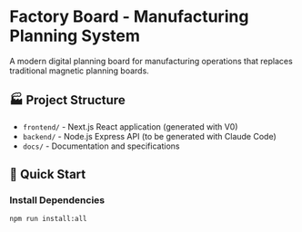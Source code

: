 # Factory Board - Manufacturing Planning System

A modern digital planning board for manufacturing operations that replaces traditional magnetic planning boards.

## 🏭 Project Structure

- `frontend/` - Next.js React application (generated with V0)
- `backend/` - Node.js Express API (to be generated with Claude Code)
- `docs/` - Documentation and specifications

## 🚀 Quick Start

### Install Dependencies
```bash
npm run install:all